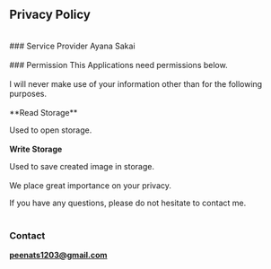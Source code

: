 ## Privacy Policy
<br>
### Service Provider
Ayana Sakai<br>
<br>
### Permission
This Applications need permissions below.<br>
<br>
I will never make use of your information other than for the following purposes.
<br><br>
**Read Storage**<br>

Used to open storage.<br>
<br>
**Write Storage**<br>

Used to save created image in storage.<br>
<br>
We place great importance on your privacy.<br> 

If you have any questions, please do not hesitate to contact me.
<br><br>
### Contact
**peenats1203@gmail.com**
